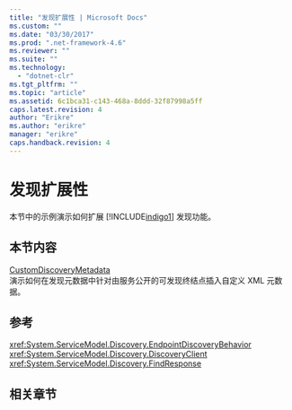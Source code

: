 ```yaml
---
title: "发现扩展性 | Microsoft Docs"
ms.custom: ""
ms.date: "03/30/2017"
ms.prod: ".net-framework-4.6"
ms.reviewer: ""
ms.suite: ""
ms.technology: 
  - "dotnet-clr"
ms.tgt_pltfrm: ""
ms.topic: "article"
ms.assetid: 6c1bca31-c143-468a-8ddd-32f87998a5ff
caps.latest.revision: 4
author: "Erikre"
ms.author: "erikre"
manager: "erikre"
caps.handback.revision: 4
---
```

# 发现扩展性
本节中的示例演示如何扩展 [!INCLUDE[indigo1](../../../../includes/indigo1-md.md)] 发现功能。  
  
## 本节内容  
 [CustomDiscoveryMetadata](../../../../docs/framework/wcf/samples/customdiscoverymetadata.md)  
 演示如何在发现元数据中针对由服务公开的可发现终结点插入自定义 XML 元数据。  
  
## 参考  
 <xref:System.ServiceModel.Discovery.EndpointDiscoveryBehavior> <xref:System.ServiceModel.Discovery.DiscoveryClient> <xref:System.ServiceModel.Discovery.FindResponse>  
  
## 相关章节